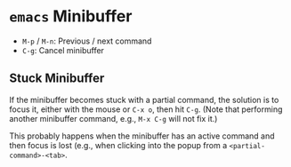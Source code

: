 # `emacs` Minibuffer

- `M-p` / `M-n`: Previous / next command
- `C-g`: Cancel minibuffer

## Stuck Minibuffer


If the minibuffer becomes stuck with a partial command, the solution is to focus it, either with the mouse or `C-x o`, then hit `C-g`. (Note that performing another minibuffer command, e.g., `M-x C-g` will not fix it.)

This probably happens when the minibuffer has an active command and then focus is lost (e.g., when clicking into the popup from a `<partial-command>-<tab>`.
